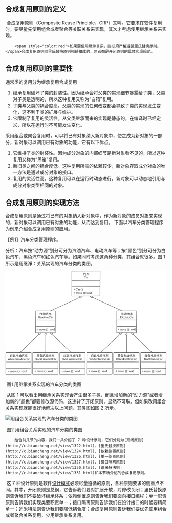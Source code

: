 ## 合成复用原则的定义

​		合成复用原则（Composite Reuse Principle，CRP）又叫。它要求在软件复用时，要尽量先使用组合或者聚合等关联关系来实现，其次才考虑使用继承关系来实现。

 		<span style="color:red">如果要使用继承关系，则必须严格遵循里氏替换原则。</span>合成复用原则同里氏替换原则相辅相成的，两者都是开闭原则的具体实现规范。 



## 合成复用原则的重要性

通常类的复用分为继承复用合成复用

1. 继承复用破坏了类的封装性。因为继承会将父类的实现细节暴露给子类，父类对子类是透明的，所以这种复用又称为“白箱”复用。
2. 子类与父类的耦合度高。父类的实现的任何改变都会导致子类的实现发生变化，这不利于类的扩展与维护。
3. 它限制了复用的灵活性。从父类继承而来的实现是静态的，在编译时已经定义，所以在运行时不可能发生变化。

采用组合或聚合复用时，可以将已有对象纳入新对象中，使之成为新对象的一部分，新对象可以调用已有对象的功能，它有以下优点。

1. 它维持了类的封装性。因为成分对象的内部细节是新对象看不见的，所以这种复用又称为“黑箱”复用。
2. 新旧类之间的耦合度低。这种复用所需的依赖较少，新对象存取成分对象的唯一方法是通过成分对象的接口。
3. 复用的灵活性高。这种复用可以在运行时动态进行，新对象可以动态地引用与成分对象类型相同的对象。



## 合成复用原则的实现方法

​		合成复用原则是通过将已有的对象纳入新对象中，作为新对象的成员对象来实现的，新对象可以调用已有对象的功能，从而达到复用。
下面以汽车分类管理程序为例来介绍合成复用原则的应用。

 【例1】汽车分类管理程序。

分析：汽车按“动力源”划分可分为汽油汽车、电动汽车等；按“颜色”划分可分为白色汽车、黑色汽车和红色汽车等。如果同时考虑这两种分类，其组合就很多。图 1 所示是用继淨：关系实现的汽车分类的类图。 

![用继承关系实现的汽车分类的类图](继承关系实现的汽车分类.gif)

​															    图1 用继承关系实现的汽车分类的类图 



​		从图 1 可以看出用继承关系实现会产生很多子类，而且增加新的“动力源”或者增加新的“颜色”都要修改源代码，这违背了开闭原则，显然不可取。但如果改用组合关系实现就能很好地解决以上问题，其类图如图 2 所示。 

![用组合关系实现的汽车分类的类图](D:\ssw\design-mode\合成复用原则\组合关系实现的汽车分类.gif)

​																	图2 用组合关系实现的汽车分类的类图 

 		结合前几节的内容，我们一共介绍了 7 种设计原则，它们分别为[开闭原则](http://c.biancheng.net/view/1322.html)、[里氏替换原则](http://c.biancheng.net/view/1324.html)、[依赖倒置原则](http://c.biancheng.net/view/1326.html)、[单一职责原则](http://c.biancheng.net/view/1327.html)、[接口隔离原则](http://c.biancheng.net/view/1330.html)、[迪米特法则](http://c.biancheng.net/view/1331.html)和本节所介绍的合成复用原则。

​		这 7 种设计原则是软件[设计模式](http://c.biancheng.net/design_pattern/)必须尽量遵循的原则，各种原则要求的侧重点不同。其中，开闭原则是总纲，它告诉我们要对扩展开放，对修改关闭；里氏替换原则告诉我们不要破坏继承体系；依赖倒置原则告诉我们要面向接口编程；单一职责原则告诉我们实现类要职责单一；接口隔离原则告诉我们在设计接口的时候要精简单一；迪米特法则告诉我们要降低耦合度；合成复用原则告诉我们要优先使用组合或者聚合关系复用，少用继承关系复用。 















